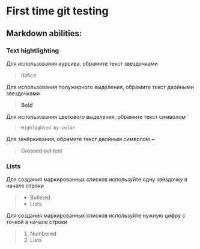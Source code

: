 # First time git testing
## Markdown abilities:
### Text hightlighting
Для использования курсива, обрамите текст звездочками
>*Italics*

Для использования полужирного выделения, обрамите текст двойными звездочками
>**Bold**

Для использования цветового выделения, обрамите текст символом `
>`Highlighted by color`

Для зачёркивания, обрамите текст двойным символом ~
>~~Crossed out text~~
### Lists
Для создания маркированных списков используйте одну звёздочку в начале строки
>* Bulleted
>* Lists

Для создания маркированных списков используйте нужную цифру с точкой в начале строки
>1. Numbered
>2. Lists